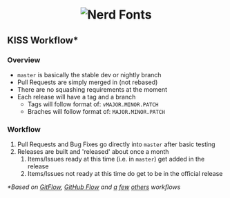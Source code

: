 <h1 align="center">
	<img src="https://raw.githubusercontent.com/ryanoasis/nerd-fonts/master/images/nerd-fonts-logo.png" alt="Nerd Fonts" />
</h1>


## KISS Workflow*

### Overview

- `master` is basically the stable dev or nightly branch
- Pull Requests are simply merged in (not rebased)
- There are no squashing requirements at the moment
- Each release will have a tag and a branch
  - Tags will follow format of: `vMAJOR.MINOR.PATCH`
  - Braches will follow format of: `MAJOR.MINOR.PATCH`

### Workflow

1. Pull Requests and Bug Fixes go directly into `master` after basic testing
2. Releases are built and 'released' about once a month
   1. Items/Issues ready at this time (i.e. in `master`) get added in the release
   2. Items/Issues not ready at this time do get to be in the official release


_*Based on [GitFlow][], [GitHub Flow][] and [a][gitflow-considered-harmful] [few][follow-up-to-gitflow-considered-harmful] [others][a-succesful-git-branching-model-considered-harmful] workflows_

<!-- links -->

[GitFlow]: http://nvie.com/posts/a-successful-git-branching-model/
[GitHub Flow]: http://scottchacon.com/2011/08/31/github-flow.html
[gitflow-considered-harmful]: http://endoflineblog.com/gitflow-considered-harmful
[follow-up-to-gitflow-considered-harmful]: http://endoflineblog.com/follow-up-to-gitflow-considered-harmful
[a-succesful-git-branching-model-considered-harmful]: http://barro.github.io/2016/02/a-succesful-git-branching-model-considered-harmful/